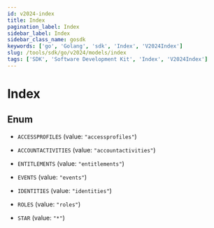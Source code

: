 ```yaml
---
id: v2024-index
title: Index
pagination_label: Index
sidebar_label: Index
sidebar_class_name: gosdk
keywords: ['go', 'Golang', 'sdk', 'Index', 'V2024Index']
slug: /tools/sdk/go/v2024/models/index
tags: ['SDK', 'Software Development Kit', 'Index', 'V2024Index']
---
```


# Index

## Enum

- `ACCESSPROFILES` (value: `"accessprofiles"`)

- `ACCOUNTACTIVITIES` (value: `"accountactivities"`)

- `ENTITLEMENTS` (value: `"entitlements"`)

- `EVENTS` (value: `"events"`)

- `IDENTITIES` (value: `"identities"`)

- `ROLES` (value: `"roles"`)

- `STAR` (value: `"*"`)
